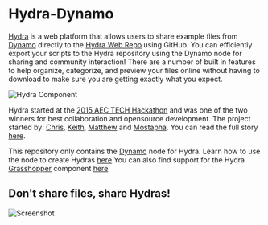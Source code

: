 # Hydra-Dynamo
[Hydra](https://github.com/HydraShare/hydra#hydra) is a web platform that allows users to share example files from [Dynamo](https://github.com/DynamoDS/Dynamo) directly to the [Hydra Web Repo](http://hydrashare.github.io/hydra/) using GitHub.  You can efficiently export your scripts to the Hydra repository using the Dynamo node for sharing and community interaction! There are a number of built in features to help organize, categorize, and preview your files online without having to download to make sure you are getting exactly what you expect.

![Hydra Component](https://github.com/HydraShare/hydra-dynamo/blob/master/resources/Hydra_Node_Sample.jpg?raw=true)

Hydra started at the [2015 AEC TECH Hackathon](http://aec-technology-hackathon-2015.devpost.com/) and was one of the two winners for best collaboration and opensource development. The project started by: [Chris](https://github.com/chriswmackey), [Keith](https://github.com/alfarok), [Matthew](https://github.com/mdahlhausen) and [Mostapha](https://github.com/mostapharoudsari). You can read the full story [here](https://github.com/HydraShare/hydra#hydra).

This repository only contains the [Dynamo](http://dynamobim.com) node for Hydra.
Learn how to use the node to create Hydras [here](https://github.com/HydraShare/hydra-dynamo/wiki)
You can also find support for the Hydra [Grasshopper](http://www.grasshopper3d.com/) component [here](https://github.com/HydraShare/hydra-grasshopper)

## Don't share files, share Hydras!
![Screenshot](https://raw.githubusercontent.com/HydraShare/hydra-dynamo/master/resources/Concept_Chart_Dynamo.jpg)